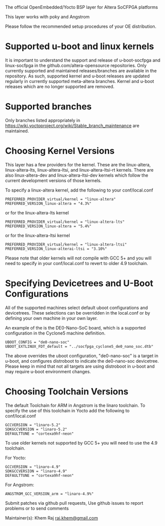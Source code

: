 The official OpenEmbedded/Yocto BSP layer for Altera SoCFPGA platforms 

This layer works with poky and Angstrom

Please follow the recommended setup procedures of your OE distribution.

Supported u-boot and linux kernels
===
It is important to understand the support and release of u-boot-socfpga
and linux-socfpga in the github.com/altera-opensource repositories.  Only
currently supported and maintained releases/branches are available in the
repository. As such, supported kernel and u-boot releases are updated regularly
in currently supported meta-altera branches.  Kernel and u-boot releases
which are no longer supported are removed.

Supported branches
==================
Only branches listed appropriately in https://wiki.yoctoproject.org/wiki/Stable_branch_maintenance are maintained.

Choosing Kernel Versions
==========================
This layer has a few providers for the kernel.  These are the linux-altera, 
linux-altera-lts, linux-altera-ltsi, and linux-altera-ltsi-rt kernels.  There are also
linux-altera-dev and linux-altera-ltsi-dev kernels which follow the current 
development versions of those kernels.

To specify a linux-altera kernel, add the following to your conf/local.conf

	PREFERRED_PROVIDER_virtual/kernel = "linux-altera"
	PREFERRED_VERSION_linux-altera = "4.3%"

or for the linux-altera-lts kernel

	PREFERRED_PROVIDER_virtual/kernel = "linux-altera-lts"
	PREFERRED_VERSION_linux-altera = "5.4%"

or for the linux-altera-ltsi kernel	

	PREFERRED_PROVIDER_virtual/kernel = "linux-altera-ltsi"
	PREFERRED_VERSION_linux-alterai-ltsi = "3.10%"

Please note that older kernels will not compile with GCC 5+ and you will need 
to specify in your conf/local.conf to revert to older 4.9 toolchain. 

Specifying Devicetrees and U-Boot Configurations
==================================================
All of the supported machines select default uboot configurations and devicetrees.  These
selections can be overridden in the local.conf or by defining your own machine in your
own layer.

An example of the is the DE0-Nano-SoC board, which is a supported configuration in the Cyclone5
machine definition.

	UBOOT_CONFIG = "de0-nano-soc"
	UBOOT_EXTLINUX_FDT_default = "../socfpga_cyclone5_de0_nano_soc.dtb"

The above overrides the uboot configuration, "de0-nano-soc" is a target in u-boot, and configures
distroboot to indicate the de0-nano-soc devicetree.  Please keep in mind that not all targets are
using distroboot in u-boot and may require u-boot environment changes.

Choosing Toolchain Versions
=============================
The default Toolchain for ARM in Angstrom is the linaro toolchain.  To specify
the use of this toolchain in Yocto add the following to conf/local.conf

	GCCVERSION = "linaro-5.2"
	SDKGCCVERSION = "linaro-5.2"
	DEFAULTTUNE = "cortexa9hf-neon"

To use older kernels not supported by GCC 5+ you will need to use the 4.9 toolchain.

For Yocto:

	GCCVERSION = "linaro-4.9"
	SDKGCCVERSION = "linaro-4.9"
	DEFAULTTUNE = "cortexa9hf-neon"

For Angstrom:

	ANGSTROM_GCC_VERSION_arm = "linaro-4.9%"



Submit patches via github pull requests, Use github issues to report problems or to send comments

Maintainer(s): Khem Raj <raj.khem@gmail.com>
